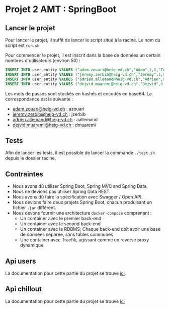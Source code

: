# Projet 2 AMT : SpringBoot

## Lancer le projet

Pour lancer le projet, il suffit de lancer le script situé à la racine. Le nom du script est `run.sh`.

Pour commencer le projet, il est inscrit dans la base de données un certain nombres d'utilisateurs (environ 50) :
```sql
INSERT INTO user_entity VALUES ("adam.zouari@heig-vd.ch","Adam",1,0,"Zouari","kwb1S3oeT5/dI+6JtRVFqDdPKjI1hGPSlO1YnzYvykv/JyPzE5/FdnO9RDGwpQOxpfSB0+jQiXUQkM+iddnCtQ==");
INSERT INTO user_entity VALUES ("jeremy.zerbib@heig-vd.ch","Jeremy",1,0,"Zerbib","LGJ/DV2emLDbjKxewD9bconRW7TxalS28RcZD7Se+j2DuciWSUyJtuIYhoZvDI6S0nEsRGhhRiyfQXcXdkQhhQ==");
INSERT INTO user_entity VALUES ("adrien.allemand@heig-vd.ch","Adrien",0,0,"Allemand","rRF+bwRUTsyZvmZNE7Xd/N/V2h3PYc6CtOBF94vkRu9mWpA/jqFQFoRlGXH7P/bptpFcPQ/RMMHPBpS0B/DiVQ==");
INSERT INTO user_entity VALUES ("dejvid.muaremi@heig-vd.ch","Dejvid",0,1,"Muaremi","6tBUVvPe+gng91uQMkGmEG0qjvKJwyu79bPoBiKnzCHQoKhIyXEgNzccZ0zejvZoV+znVzBhaZAjZyUUJ8bz8g==");
```
Les mots de passes sont stockés en hashés et encodés en base64.
La correspondance est la suivante :

- adam.zouari@heig-vd.ch     : azouari
- jeremy.zerbib@heig-vd.ch   : jzerbib
- adrien.allemand@heig-vd.ch : aallemand
- dejvid.muaremi@heig-vd.ch  : dmuaremi


## Tests

Afin de lancer les tests, il est possible de lancer la commande `./test.sh` depuis le dossier racine.

## Contraintes

- Nous avons dû utiliser Spring Boot, Spring MVC and Spring Data.
- Nous ne devions pas utiliser Spring Data REST.
- Nous avons dû faire la spécification avec Swagger / Open API.
- Nous devions faire deux projets Spring Boot, chacun produisant un fichier `.jar` différent.
- Nous devons fournir une architecture `docker-compose` comprenant :
  - Un container avec le premier back-end
  - Un container avec le second back-end
  - Un container avec le RDBMS; Chaque back-end doit avoir une base de données séparée, sans tables communes
  - Une container avec Traefik, agissant comme un reverse proxy dynamique.

## Api users

La documentation pour cette partie du projet se trouve [ici](./users.md).

## Api chillout

La documentation pour cette partie du projet se trouve [ici](./chillout.md)
